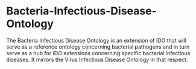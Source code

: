 # Bacteria-Infectious-Disease-Ontology
The Bacteria Infectious Disease Ontology is an extension of IDO that will serve as a reference ontology concerning bacterial pathogens and in turn serve as a hub for IDO extensions concerning specific bacterial infectious diseases. It mirrors the Virus Infectious Disease Ontology in that respect.
